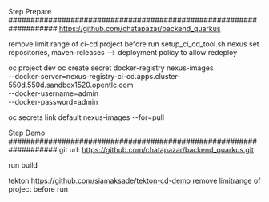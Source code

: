 Step Prepare
###################################################################
https://github.com/chatapazar/backend_quarkus

remove limit range of ci-cd project before run setup_ci_cd_tool.sh
nexus set repositories, maven-releases --> deployment policy to allow redeploy

oc project dev
oc create secret docker-registry nexus-images \
    --docker-server=nexus-registry-ci-cd.apps.cluster-550d.550d.sandbox1520.opentlc.com \
    --docker-username=admin \
    --docker-password=admin

oc secrets link default nexus-images --for=pull

Step Demo
###################################################################
git url: https://github.com/chatapazar/backend_quarkus.git

run build


tekton
https://github.com/siamaksade/tekton-cd-demo
remove limitrange of project before run
